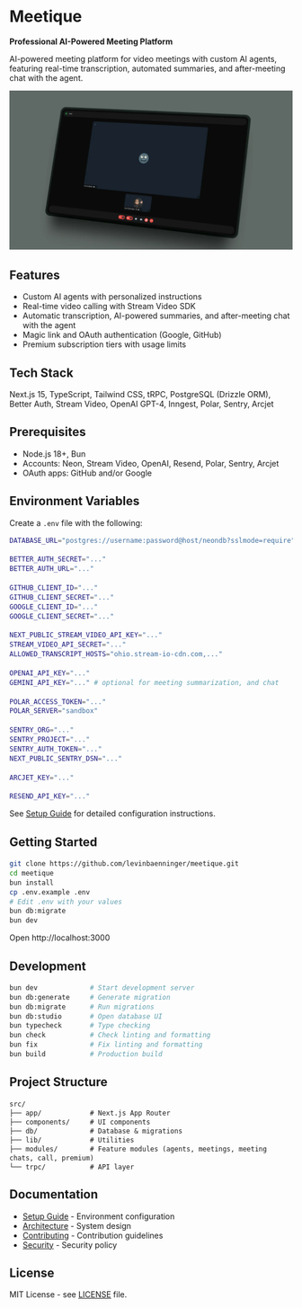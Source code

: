 # Meetique

**Professional AI-Powered Meeting Platform**

AI-powered meeting platform for video meetings with custom AI agents, featuring real-time transcription, automated summaries, and after-meeting chat with the agent.

![Screenshot of App](./assets/preview.webp)

## Features

- Custom AI agents with personalized instructions
- Real-time video calling with Stream Video SDK
- Automatic transcription, AI-powered summaries, and after-meeting chat with the agent
- Magic link and OAuth authentication (Google, GitHub)
- Premium subscription tiers with usage limits

## Tech Stack

Next.js 15, TypeScript, Tailwind CSS, tRPC, PostgreSQL (Drizzle ORM), Better Auth, Stream Video, OpenAI GPT-4, Inngest, Polar, Sentry, Arcjet

## Prerequisites

- Node.js 18+, Bun
- Accounts: Neon, Stream Video, OpenAI, Resend, Polar, Sentry, Arcjet
- OAuth apps: GitHub and/or Google

## Environment Variables

Create a `.env` file with the following:

```bash
DATABASE_URL="postgres://username:password@host/neondb?sslmode=require"

BETTER_AUTH_SECRET="..."
BETTER_AUTH_URL="..."

GITHUB_CLIENT_ID="..."
GITHUB_CLIENT_SECRET="..."
GOOGLE_CLIENT_ID="..."
GOOGLE_CLIENT_SECRET="..."

NEXT_PUBLIC_STREAM_VIDEO_API_KEY="..."
STREAM_VIDEO_API_SECRET="..."
ALLOWED_TRANSCRIPT_HOSTS="ohio.stream-io-cdn.com,..."

OPENAI_API_KEY="..."
GEMINI_API_KEY="..." # optional for meeting summarization, and chat

POLAR_ACCESS_TOKEN="..."
POLAR_SERVER="sandbox"

SENTRY_ORG="..."
SENTRY_PROJECT="..."
SENTRY_AUTH_TOKEN="..."
NEXT_PUBLIC_SENTRY_DSN="..."

ARCJET_KEY="..."

RESEND_API_KEY="..."
```

See [Setup Guide](docs/setup.md) for detailed configuration instructions.

## Getting Started

```bash
git clone https://github.com/levinbaenninger/meetique.git
cd meetique
bun install
cp .env.example .env
# Edit .env with your values
bun db:migrate
bun dev
```

Open http://localhost:3000

## Development

```bash
bun dev             # Start development server
bun db:generate     # Generate migration
bun db:migrate      # Run migrations
bun db:studio       # Open database UI
bun typecheck       # Type checking
bun check           # Check linting and formatting
bun fix             # Fix linting and formatting
bun build           # Production build
```

## Project Structure

```
src/
├── app/            # Next.js App Router
├── components/     # UI components
├── db/             # Database & migrations
├── lib/            # Utilities
├── modules/        # Feature modules (agents, meetings, meeting chats, call, premium)
└── trpc/           # API layer
```

## Documentation

- [Setup Guide](docs/setup.md) - Environment configuration
- [Architecture](docs/architecture.md) - System design
- [Contributing](.github/CONTRIBUTING.md) - Contribution guidelines
- [Security](.github/SECURITY.md) - Security policy

## License

MIT License - see [LICENSE](LICENSE) file.
